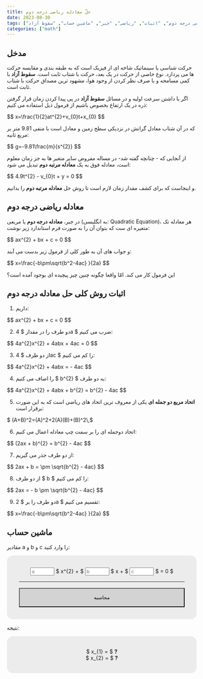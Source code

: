 ```yaml
---
title: حلّ معادله ریاضی درجه دوم
date: 2023-08-30
tags: ["معادله ریاضی درجه دوم", "اثبات", "ریاضی", "جبر", "ماشین حساب", "سقوط آزاد"]
categories: ["math"]
---
```


## مدخل

حرکت شناسی یا سینماتیک شاخه ای از فیزیک است که به طبقه بندی و مقایسه حرکت ها می پردازد. نوع خاصی از حرکت در یک بعد، حرکت با شتاب ثابت است. **سقوط آزاد** با کمی مسامحه و با صرف نظر کردن از وجود هوا، مشهود ترین مصداق حرکت با شتاب ثابت است.

اگر با داشتن سرعت اولیه و در مسائل **سقوط آزاد** در پی پیدا کردن زمان قرار گرفتن ذره در یک ارتفاع بخصوص باشیم از فرمول ذیل استفاده می کنیم:

<div dir="ltr">
$$
  x=\frac{1}{2}at^{2}+v_{0}t+x_{0}
$$
</div>

که در آن شتاب معادل گرانش در نزدیکی سطح زمین و معادل است با منفی 9.81 متر بر مربع ثانیه:

<div dir="ltr">
$$
  g=-9.81\frac{m}{s^{2}}
$$
</div>

از آنجایی که - چنانچه گفته شد- در مساله مفروض سایر متغیر ها به جز زمان معلوم است، معادله فوق به یک **معادله مرتبه دوم** تبدیل می شود:

<div dir="ltr">
$$
  4.9t^{2} - v_{0}t + y = 0
$$
</div>
 
و اینجاست که برای کشف مقدار زمان لازم است تا روش حل **معادله مرتبه دوم** را بدانیم.

## معادله ریاضی درجه دوم

در جبر، **معادله درجه دوم** یا مربعی (به انگلیسی: Quadratic Equation)، هر معادله تک متغیره ای ست که بتوان آن را به صورت فرم استاندارد زیر نوشت:

<div dir="ltr">
$$
  ax^{2} + bx + c = 0
$$
</div>

و جواب های آن به طور کلی از فرمول زیر بدست می آیند:

<div dir="ltr">
$$
  x=\frac{-b\pm\sqrt{b^2-4ac} }{2a}
$$
</div>

این فرمول کار می کند. امّا واقعا چگونه چنین چیز پیچیده ای بوجود آمده است؟

## اثبات روش کلی حل معادله درجه دوم

1. داریم:

<div dir="ltr">
$$
  ax^{2} + bx + c = 0
$$
</div>

2. دو طرف را در مقدار $ 4a $ ضرب می کنیم:

<div dir="ltr">
$$
  4a^{2}x^{2} + 4abx + 4ac = 0
$$
</div>

3. از دو طرف $ 4ac $ را کم می کنیم:

<div dir="ltr">
$$
  4a^{2}x^{2} + 4abx = - 4ac
$$
</div>

4.  به دو طرف <span dir="ltr">$ b^{2} $</span> را اضاف می کنیم:

<div dir="ltr">
$$
  4a^{2}x^{2} + 4abx + b^{2} = b^{2} - 4ac
$$
</div>

5.  **اتحاد مربع دو جمله ای** یکی از معروف ترین اتحاد های ریاضی است که به این صورت برقرار است:

<div dir="ltr">$ (A+B)^2=(A)^2+2(A)(B)+(B)^2\,$</div>

6. اتحاد دوجمله ای را بر سمت چپ معادله اعمال می کنیم:

<div dir="ltr">
$$
  (2ax + b)^{2} = b^{2} - 4ac
$$
</div>

7. از دو طرف جذر می گیریم:

<div dir="ltr">
$$
  2ax + b = \pm \sqrt{b^{2} - 4ac}
$$
</div>

8. از دو طرف $ b $ را کم می کنیم:

<div dir="ltr">
$$
  2ax = - b \pm \sqrt{b^{2} - 4ac}
$$
</div>

9. دو طرف را بر $ 2a $ تقسیم می کنیم:

<div dir="ltr">
$$
  x=\frac{-b\pm\sqrt{b^2-4ac} }{2a}
$$
</div>

## ماشین حساب

مقادیر a و b و c را وارد کنید:

<script>
function calculate() {
  const a = +document.getElementById('num_a').value;
  const b = +document.getElementById('num_b').value;
  const c = +document.getElementById('num_c').value;
  const x1 = (-b + Math.sqrt(Math.pow(b, 2) - (4 * a * c))) / (2 * a);
  const x2 = (-b - Math.sqrt(Math.pow(b, 2) - (4 * a * c))) / (2 * a);
  document.getElementById('dom_x1').textContent = isNaN(x1) ? 'جوابی وجود ندارد' : x1;
  document.getElementById('dom_x2').textContent = isNaN(x2) ? 'جوابی وجود ندارد' : x2;
  return false;
}
</script>

<form class="calculator" dir="ltr" onsubmit="return calculate()">
  <style>
    form.calculator {
      padding: 32px;
      background-color: #ececec;
      text-align: center;
      border-radius: 16px;
    }
    form.calculator hr{
      margin: 16px auto;
      width: 100%
    }
    form.calculator input {
      width: 64px
    }
    form.calculator button {
      width: 100%;
      background-color: lightgray;
      padding: 16px;
    }
  </style>
  <input id="num_a" type="number" placeholder="a" required="true" step=0.01></input>
  $ x^{2} + $
  <input id="num_b" type="number" placeholder="b" required="true" step=0.01></input>
  $ x + $
  <input id="num_c" type="number" placeholder="c" required="true" step=0.01></input>
  $ = 0 $
  <hr/>
  <button type="submit">محاسبه</button>
</form>

نتیجه:

<form class="calculator" dir="ltr">
  $ x_{1} = $ <b id="dom_x1">?</b>
  <br/>
  $ x_{2} = $ <b id="dom_x2">?</b>
</form>
